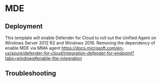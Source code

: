 # MDE

## Deployment ##
This template will enable Defender for Cloud to roll out the Unified Agent on Windows Server 2012 R2 and Windows 2016. Removing the dependency of enable MDE via MMA agent
https://docs.microsoft.com/en-us/azure/defender-for-cloud/integration-defender-for-endpoint?tabs=windows#enable-the-integration

## Troubleshooting ##
